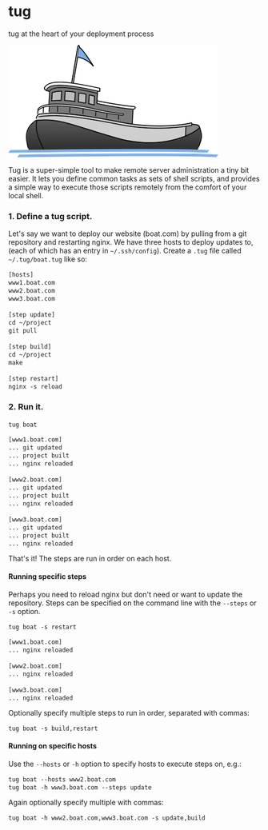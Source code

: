 tug
===

tug at the heart of your deployment process

![tugboat](https://github.com/spro/tug/blob/master/tugboat.png?raw=true)

Tug is a super-simple tool to make remote server administration a tiny bit easier. It lets you define common tasks as sets of shell scripts, and provides a simple way to execute those scripts remotely from the comfort of your local shell.

### 1. Define a tug script.

Let's say we want to deploy our website (boat.com) by pulling from a git repository and restarting nginx. We have three hosts to deploy updates to, (each of which has an entry in `~/.ssh/config`). Create a `.tug` file called `~/.tug/boat.tug` like so:

```
[hosts]
www1.boat.com
www2.boat.com
www3.boat.com

[step update]
cd ~/project
git pull

[step build]
cd ~/project
make

[step restart]
nginx -s reload
```

### 2. Run it.

```
tug boat
```

```
[www1.boat.com]
... git updated
... project built
... nginx reloaded

[www2.boat.com]
... git updated
... project built
... nginx reloaded

[www3.boat.com]
... git updated
... project built
... nginx reloaded
```

That's it! The steps are run in order on each host.

#### Running specific steps

Perhaps you need to reload nginx but don't need or want to update the repository. Steps can be specified on the command line with the `--steps` or `-s` option.

```
tug boat -s restart
```

```
[www1.boat.com]
... nginx reloaded

[www2.boat.com]
... nginx reloaded

[www3.boat.com]
... nginx reloaded
```

Optionally specify multiple steps to run in order, separated with commas:

```
tug boat -s build,restart
```

#### Running on specific hosts

Use the `--hosts` or `-h` option to specify hosts to execute steps on, e.g.:

```
tug boat --hosts www2.boat.com
tug boat -h www3.boat.com --steps update
```

Again optionally specify multiple with commas:

```
tug boat -h www2.boat.com,www3.boat.com -s update,build
```